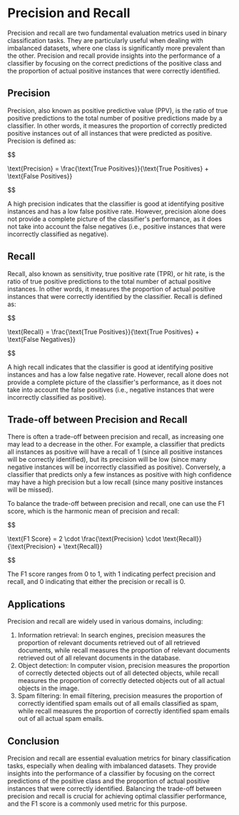 # Precision and Recall

Precision and recall are two fundamental evaluation metrics used in binary classification tasks. They are particularly useful when dealing with imbalanced datasets, where one class is significantly more prevalent than the other. Precision and recall provide insights into the performance of a classifier by focusing on the correct predictions of the positive class and the proportion of actual positive instances that were correctly identified.

## Precision

Precision, also known as positive predictive value (PPV), is the ratio of true positive predictions to the total number of positive predictions made by a classifier. In other words, it measures the proportion of correctly predicted positive instances out of all instances that were predicted as positive. Precision is defined as:


$$

\text{Precision} = \frac{\text{True Positives}}{\text{True Positives} + \text{False Positives}}

$$


A high precision indicates that the classifier is good at identifying positive instances and has a low false positive rate. However, precision alone does not provide a complete picture of the classifier's performance, as it does not take into account the false negatives (i.e., positive instances that were incorrectly classified as negative).

## Recall

Recall, also known as sensitivity, true positive rate (TPR), or hit rate, is the ratio of true positive predictions to the total number of actual positive instances. In other words, it measures the proportion of actual positive instances that were correctly identified by the classifier. Recall is defined as:


$$

\text{Recall} = \frac{\text{True Positives}}{\text{True Positives} + \text{False Negatives}}

$$


A high recall indicates that the classifier is good at identifying positive instances and has a low false negative rate. However, recall alone does not provide a complete picture of the classifier's performance, as it does not take into account the false positives (i.e., negative instances that were incorrectly classified as positive).

## Trade-off between Precision and Recall

There is often a trade-off between precision and recall, as increasing one may lead to a decrease in the other. For example, a classifier that predicts all instances as positive will have a recall of 1 (since all positive instances will be correctly identified), but its precision will be low (since many negative instances will be incorrectly classified as positive). Conversely, a classifier that predicts only a few instances as positive with high confidence may have a high precision but a low recall (since many positive instances will be missed).

To balance the trade-off between precision and recall, one can use the F1 score, which is the harmonic mean of precision and recall:


$$

\text{F1 Score} = 2 \cdot \frac{\text{Precision} \cdot \text{Recall}}{\text{Precision} + \text{Recall}}

$$


The F1 score ranges from 0 to 1, with 1 indicating perfect precision and recall, and 0 indicating that either the precision or recall is 0.

## Applications

Precision and recall are widely used in various domains, including:

1. Information retrieval: In search engines, precision measures the proportion of relevant documents retrieved out of all retrieved documents, while recall measures the proportion of relevant documents retrieved out of all relevant documents in the database.
2. Object detection: In computer vision, precision measures the proportion of correctly detected objects out of all detected objects, while recall measures the proportion of correctly detected objects out of all actual objects in the image.
3. Spam filtering: In email filtering, precision measures the proportion of correctly identified spam emails out of all emails classified as spam, while recall measures the proportion of correctly identified spam emails out of all actual spam emails.

## Conclusion

Precision and recall are essential evaluation metrics for binary classification tasks, especially when dealing with imbalanced datasets. They provide insights into the performance of a classifier by focusing on the correct predictions of the positive class and the proportion of actual positive instances that were correctly identified. Balancing the trade-off between precision and recall is crucial for achieving optimal classifier performance, and the F1 score is a commonly used metric for this purpose.
